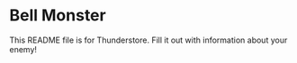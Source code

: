 # Bell Monster

This README file is for Thunderstore. Fill it out with information about your enemy!